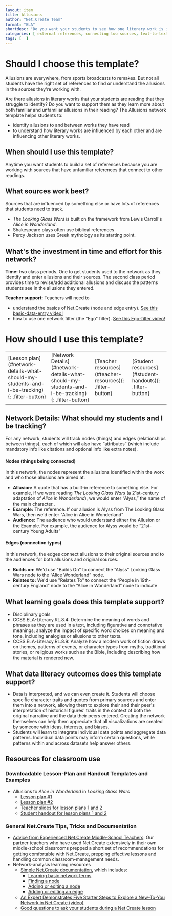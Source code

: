 ```yaml
---
layout: item
title: Allusions
author: "Net.Create Team"
format: "ELA"
shortdesc: "Do you want your students to see how one literary work is influenced bya another?"
categories: [ external references, connecting two sources, text-to-text ]
tags: [  ]
---
```


# Should I choose this template?

Allusions are everywhere, from sports broadcasts to remakes. But not all students have the right set of references to find or understand the allusions in the sources they're working with.

Are there allusions in literary works that your students are reading that they struggle to identify? Do you want to support them as they learn more about both familiar and unfamiliar allusions in their reading? The Allusions network template helps students to:
- identify allusions to and between works they have read
- to understand how literary works are influenced by each other and are influencing other literary works. 

## When should I use this template?

Anytime you want students to build a set of references because you are working with sources that have unfamiliar references that connect to other readings. 

## What sources work best?

Sources that are influenced by something else or have lots of references that students need to track.

- *The Looking Glass Wars* is built on the framework from Lewis Carroll's *Alice in Wonderland*.
- Shakespeare plays often use biblical references
- Percy Jackson uses Greek mythology as its starting point.

## What's the investment in time and effort for this network?

**Time:** two class periods. One to get students used to the network as they identify and enter allusions and their sources. The second class period provides time to revise/add additional allusions and discuss the patterns students see in the allusions they entered.

**Teacher support:** Teachers will need to
- understand the basics of Net.Create (node and edge entry). [See this basic-data-entry video!](https://netcreate.org)
- how to use one network filter (the "Ego" filter). [See this Ego-filter video!](https://netcreate.org)

# How should I use this template?

<table>
<tr>
<td markdown=1>[Lesson plan](#network-details-what-should-my-students-and-i-be-tracking){: .filter-button}
</td>
<td markdown=1>[Network Details](#network-details-what-should-my-students-and-i-be-tracking){: .filter-button}
</td>
<td markdown=1>[Teacher resources](#teacher-resources){: .filter-button}
</td>
<td markdown=1>[Student resources](#student-handouts){: .filter-button}
</td>
</tr>
</table>

## Network Details: What should my students and I be tracking?

For any network, students will track nodes (things) and edges (relationships between things), each of which will also have “attributes” (which include mandatory info like citations and optional info like extra notes).

#### Nodes (things being connected)

In this network, the nodes represent the allusions identified within the work and who those allusions are aimed at. 

- **Allusion:** A quote that has a built-in reference to something else. For example, if we were reading *The Looking Glass Wars* (a 21st-century adaptation of *Alice in Wonderland*), we would enter “Alyss,” the name of the main character..
- **Example:** The reference. If our allusion is Alyss from The Looking Glass Wars, then we'd enter "Alice in Alice in Wonderland"
- **Audience:** The audience who would understand either the Allusion or the Example. For example, the audience for Alyss would be “21st-century Young Adults”

#### Edges (connection types)

In this network, the edges connect allusions to their original sources and to the audiences for both allusions and original sources.


- **Builds on:** We'd use "Builds On" to connect the “Alyss” Looking Glass Wars node to the “Alice Wonderland” node.
- **Relates to:** We'd use "Relates To" to connect the “People in 19th-century England” node to the “Alice in Wonderland” node to indicate 

## What learning goals does this template support?

- Disciplinary goals
- CCSS.ELA-Literacy.RL.8.4: Determine the meaning of words and phrases as they are used in a text, including figurative and connotative meanings; analyze the impact of specific word choices on meaning and tone, including analogies or allusions to other texts.
- CCSS.ELA-Literacy.RL.8.9: Analyze how a modern work of fiction draws on themes, patterns of events, or character types from myths, traditional stories, or religious works such as the Bible, including describing how the material is rendered new.

## What data literacy outcomes does this template support?

- Data is interpreted, and we can even create it. Students will choose specific character traits and quotes from primary sources and enter them into a network, allowing them to explore their and their peer's interpretation of historical figures' traits in the context of both the original narrative and the data their peers entered. Creating the network themselves can help them appreciate that all visualizations are created by someone with ideas, interests, and biases.
- Students will learn to integrate individual data points and aggregate data patterns. Individual data points may inform certain questions, while patterns within and across datasets help answer others.

## Resources for classroom use

### Downloadable Lesson-Plan and Handout Templates and Examples

- Allusions to *Alice in Wonderland* in *Looking Glass Wars*
	- [Lesson plan #1]({{site.urlresources}}/Allusions_AliceWonderland_LookingGlassWars_LessonOne.docx)
	- [Lesson plan #2]({{site.urlresources}}/Allusions_AliceWonderland_LookingGlassWars_LessonTwo.docx)
	- [Teacher slides for lesson plans 1 and 2]({{site.urlresources}}/Allusions_AliceWonderland_LookingGlassWars_TeacherSlides.pdf)
	- [Student handout for lesson plans 1 and 2]({{site.urlresources}}/Allusions_AliceWonderland_LookingGlassWars_StudentHandout.pdf)

### General Net.Create Tips, Tricks and Documentation
- [Advice from Experienced Net.Create Middle-School Teachers]({{site.urlresources}}/Classroom_Management_TIps.pptx): Our partner teachers who have used Net.Create extensively in their own middle-school classrooms prepped a short set of recommendations for getting comfortable with Net.Create, prepping effective lessons and handling common classroom-management needs.
- Network-analysis learning resources
	- [Simple Net.Create documentation](https://netcreate.org/netcreate-userdocs/), which includes:
		- [Learning basic network terms](https://netcreate.org/netcreate-userdocs/docs/UserGuide/vocab/vocab.html)
		- [Finding a node](https://netcreate.org/netcreate-userdocs/docs/UserGuide/NodeSearch/nodeSearch.html)
		- [Adding or editing a node](https://netcreate.org/netcreate-userdocs/docs/UserGuide/nodeCreate/nodeCreate.html)
		- [Adding or editing an edge](https://netcreate.org/netcreate-userdocs/docs/UserGuide/edgeCreate/edgeCreate.html)
	- [An Expert Demonstrates Five Starter Steps to Explore a New-To-You Network in Net.Create (video)](https://youtu.be/au0A8By_tdE)
	- [Good questions to ask your students during a Net.Create lesson]({{site.urlresources}}/Good_Disciplinary-Data-Literacy_Questions_To_Ask.pptx)
